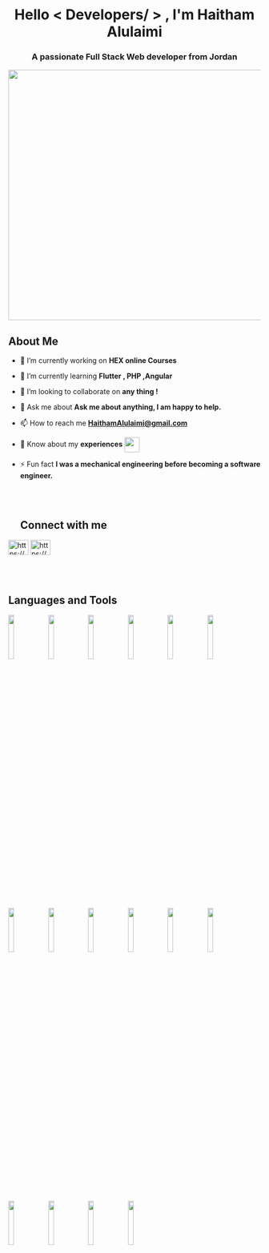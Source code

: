 <h1 align="center">  Hello < Developers/ > , I'm Haitham Alulaimi</h1>
<h3 align="center">A passionate Full Stack Web developer from Jordan</h3>

 <div align="center">
      <img src="https://camo.githubusercontent.com/992babdffd8c74a1502de375fbdf7e4d54773242/68747470733a2f2f6d656469612e67697068792e636f6d2f6d656469612f53576f536b4e36447854737a71494b4571762f67697068792e676966"  width="650" height="500">
  </div>
  
  ## About Me    
  
- 🔭 I’m currently working on **HEX online Courses**

- 🌱 I’m currently learning **Flutter , PHP ,Angular**
 
- 👯 I’m looking to collaborate on **any thing !**

- 💬 Ask me about **Ask me about anything, I am happy to help.**

- 📫 How to reach me **HaithamAlulaimi@gmail.com**

- 📄 Know about my **experiences** <a href="https://docdro.id/uES8uv0](https://docdro.id/uES8uv0" target="blank"><img align="center" src="https://cdn0.iconfinder.com/data/icons/thin-files-documents/57/thin-081_file_document_cv_curriculum_vitae-512.png" height="30" width="30" /></a>
 
 
 

- ⚡ Fun fact **I was a mechanical engineering before becoming a software engineer.**

   <br />
  <br />

 
  ## Connect with me   

<p align="left">
<a href="https://linkedin.com/in/https://www.linkedin.com/in/haitham-alulaimi/" target="blank"><img align="center" src="https://raw.githubusercontent.com/rahuldkjain/github-profile-readme-generator/master/src/images/icons/Social/linked-in-alt.svg" alt="https://www.linkedin.com/in/haitham-alulaimi/" height="30" width="40" /></a>
<a href="https://fb.com/https://www.facebook.com/haithamalulaimi/" target="blank"><img align="center" src="https://raw.githubusercontent.com/rahuldkjain/github-profile-readme-generator/master/src/images/icons/Social/facebook.svg" alt="https://www.facebook.com/haithamalulaimi/" height="30" width="40" /></a>
</p>

 
   <br />
  <br />

   ## Languages and Tools

 <p>
  <code><img width="15%" src="https://www.vectorlogo.zone/logos/javascript/javascript-ar21.svg"></code>
  <code><img width="15%" src="https://www.vectorlogo.zone/logos/reactjs/reactjs-ar21.svg"></code>
  <code><img width="15%" src="https://www.vectorlogo.zone/logos/angular/angular-ar21.svg"></code>
  <code><img width="15%" src="https://www.vectorlogo.zone/logos/flutterio/flutterio-ar21.svg"></code>
  <code><img width="15%" src="https://www.vectorlogo.zone/logos/w3_css/w3_css-ar21.svg"></code>
  <code><img width="15%" src="https://www.vectorlogo.zone/logos/getbootstrap/getbootstrap-ar21.svg"></code>
 


  <br />
  <code><img width="15%" src="https://www.vectorlogo.zone/logos/nodejs/nodejs-ar21.svg"></code>
  <code><img width="15%" src="https://www.vectorlogo.zone/logos/expressjs/expressjs-ar21.svg"></code>
  <code><img width="15%" src="https://www.vectorlogo.zone/logos/mongodb/mongodb-ar21.svg"></code>
  <code><img width="15%" src="https://www.vectorlogo.zone/logos/git-scm/git-scm-ar21.svg"></code>
  <code><img width="15%" src="https://www.vectorlogo.zone/logos/npmjs/npmjs-ar21.svg"></code>
  <code><img width="15%" src="https://www.vectorlogo.zone/logos/firebase/firebase-ar21.svg"></code>
  <code><img width="15%" src="https://www.vectorlogo.zone/logos/w3_html5/w3_html5-ar21.svg"></code>
  <code><img width="15%" src="https://www.vectorlogo.zone/logos/mysql/mysql-ar21.svg"></code>
  <code><img width="15%" src="https://www.vectorlogo.zone/logos/firebase/firebase-ar21.svg"></code>
  <code><img width="15%" src="https://www.vectorlogo.zone/logos/getpostman/getpostman-ar21.svg"></code>
 
</p>

 
 
 
 
 
 
